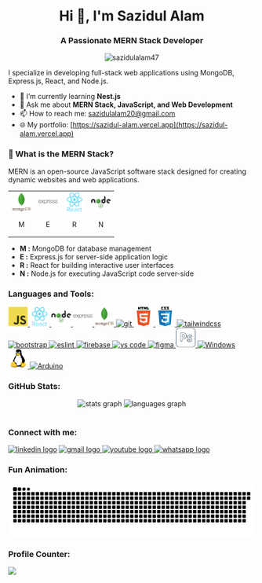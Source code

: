 <h1 align="center">Hi 👋, I'm Sazidul Alam</h1>
<h3 align="center">A Passionate MERN Stack Developer</h3>

<p align="center"> <img
    src="https://komarev.com/ghpvc/?username=sazidulalam47&label=Profile%20views&color=0e75b6&style=flat"
    alt="sazidulalam47" /> </p>

<p>I specialize in developing full-stack web applications using MongoDB, Express.js, React, and Node.js.</p>

- 🌱 I’m currently learning **Nest.js**
- 💬 Ask me about **MERN Stack, JavaScript, and Web Development**
- 📫 How to reach me: [sazidulalam20@gmail.com](mailto:sazidulalam20@gmail.com)
- 🌐 My portfolio: [https://sazidul-alam.vercel.app](https://sazidul-alam.vercel.app)

<h3 align="left">🚀 What is the MERN Stack?</h3>
<p>MERN is an open-source JavaScript software stack designed for creating dynamic websites and web applications.</p>

<table border="0">
  <tr>
    <td align="center">
      <a href="https://www.mongodb.com/" target="_blank" rel="noreferrer">
        <img src="https://raw.githubusercontent.com/devicons/devicon/master/icons/mongodb/mongodb-original-wordmark.svg"
          alt="mongodb" width="40" height="40" />
      </a>
      <p>M</p>
    </td>
    <td align="center">
      <a href="https://expressjs.com" target="_blank" rel="noreferrer">
        <img src="https://raw.githubusercontent.com/devicons/devicon/master/icons/express/express-original-wordmark.svg"
          alt="express" width="40" height="40" />
      </a>
      <p>E</p>
    </td>
    <td align="center">
      <a href="https://reactjs.org/" target="_blank" rel="noreferrer">
        <img src="https://raw.githubusercontent.com/devicons/devicon/master/icons/react/react-original-wordmark.svg"
          alt="react" width="40" height="40" />
      </a>
      <p>R</p>
    </td>
    <td align="center">
      <a href="https://nodejs.org" target="_blank" rel="noreferrer">
        <img src="https://raw.githubusercontent.com/devicons/devicon/master/icons/nodejs/nodejs-original-wordmark.svg"
          alt="nodejs" width="40" height="40" />
      </a>
      <p>N</p>
    </td>
  </tr>
</table>

<ul>
  <li><b>M :</b> MongoDB for database management</li>
  <li><b>E :</b> Express.js for server-side application logic</li>
  <li><b>R :</b> React for building interactive user interfaces</li>
  <li><b>N :</b> Node.js for executing JavaScript code server-side</li>
</ul>

<h3 align="left">Languages and Tools:</h3>
<p align="left">
  <a href="https://developer.mozilla.org/en-US/docs/Web/JavaScript" target="_blank" rel="noreferrer">
    <img src="https://raw.githubusercontent.com/devicons/devicon/master/icons/javascript/javascript-original.svg"
      alt="javascript" width="40" height="40" />
  </a>
  <a href="https://reactjs.org/" target="_blank" rel="noreferrer">
    <img src="https://raw.githubusercontent.com/devicons/devicon/master/icons/react/react-original-wordmark.svg"
      alt="react" width="40" height="40" />
  </a>
  <a href="https://nodejs.org" target="_blank" rel="noreferrer">
    <img src="https://raw.githubusercontent.com/devicons/devicon/master/icons/nodejs/nodejs-original-wordmark.svg"
      alt="nodejs" width="40" height="40" />
  </a>
  <a href="https://expressjs.com" target="_blank" rel="noreferrer">
    <img src="https://raw.githubusercontent.com/devicons/devicon/master/icons/express/express-original-wordmark.svg"
      alt="express" width="40" height="40" />
  </a>
  <a href="https://www.mongodb.com/" target="_blank" rel="noreferrer">
    <img src="https://raw.githubusercontent.com/devicons/devicon/master/icons/mongodb/mongodb-original-wordmark.svg"
      alt="mongodb" width="40" height="40" />
  </a>
  <a href="https://git-scm.com/" target="_blank" rel="noreferrer">
    <img src="https://www.vectorlogo.zone/logos/git-scm/git-scm-icon.svg" alt="git" width="40" height="40" />
  </a>
  <a href="https://developer.mozilla.org/en-US/docs/Web/HTML" target="_blank" rel="noreferrer">
    <img src="https://raw.githubusercontent.com/devicons/devicon/master/icons/html5/html5-original-wordmark.svg"
      alt="html5" width="40" height="40" />
  </a>
  <a href="https://www.w3schools.com/css/" target="_blank" rel="noreferrer">
    <img src="https://raw.githubusercontent.com/devicons/devicon/master/icons/css3/css3-original-wordmark.svg"
      alt="css3" width="40" height="40" />
  </a>
  <a href="https://tailwindcss.com/" target="_blank" rel="noreferrer">
    <img src="https://www.vectorlogo.zone/logos/tailwindcss/tailwindcss-icon.svg" alt="tailwindcss" width="40"
      height="40" />
  </a>
  <a href="https://getbootstrap.com/" target="_blank" rel="noreferrer">
    <img src="https://cdn.jsdelivr.net/gh/devicons/devicon/icons/bootstrap/bootstrap-original.svg" alt="bootstrap"
      width="40" height="40" />
  </a>
  <a href="https://eslint.org/" target="_blank" rel="noreferrer">
    <img src="https://cdn.jsdelivr.net/gh/devicons/devicon/icons/eslint/eslint-original.svg" alt="eslint" width="40"
      height="40" />
  </a>
  <a href="https://firebase.google.com/" target="_blank" rel="noreferrer">
    <img src="https://www.vectorlogo.zone/logos/firebase/firebase-icon.svg" alt="firebase" width="40" height="40" />
  </a>
  <a href="https://code.visualstudio.com/" target="_blank" rel="noreferrer">
    <img src="https://cdn.jsdelivr.net/gh/devicons/devicon/icons/vscode/vscode-original.svg" alt="vs code" width="40"
      height="40" />
  </a>
  <a href="https://www.figma.com/" target="_blank" rel="noreferrer">
    <img src="https://www.vectorlogo.zone/logos/figma/figma-icon.svg" alt="figma" width="40" height="40" />
  </a>
  <a href="https://www.photoshop.com/en" target="_blank" rel="noreferrer">
    <img src="https://raw.githubusercontent.com/devicons/devicon/master/icons/photoshop/photoshop-line.svg"
      alt="PhotoShop" width="40" height="40" />
  </a>
  <a href="https://www.microsoft.com/en-us/windows/" target="_blank" rel="noreferrer">
    <img src="https://cdn.jsdelivr.net/gh/devicons/devicon/icons/windows8/windows8-original.svg" alt="Windows"
      width="40" height="40" />
  </a>
  <a href="https://www.linux.org/" target="_blank" rel="noreferrer">
    <img src="https://raw.githubusercontent.com/devicons/devicon/master/icons/linux/linux-original.svg" alt="Linux"
      width="40" height="40" />
  </a>
  <a href="https://www.arduino.cc/" target="_blank" rel="noreferrer">
    <img src="https://cdn.jsdelivr.net/gh/devicons/devicon/icons/arduino/arduino-original.svg" alt="Arduino" width="40"
      height="40" />
  </a>
</p>

<h3 align="left">GitHub Stats:</h3>
<div align="center">
  <img
    src="https://github-readme-stats.vercel.app/api/top-langs?username=sazidulalam47&show_icons=true&locale=en&layout=compact"
    height="180" alt="stats graph" />
  <img src="https://github-readme-stats.vercel.app/api?username=sazidulalam47&show_icons=true&locale=en" height="180"
    alt="languages graph" />
</div>

<br clear="both">

<h3 align="left">Connect with me:</h3>
<div align="left">
  <a href="https://www.linkedin.com/in/SazidulAlam47"><img
      src="https://img.shields.io/static/v1?message=LinkedIn&logo=linkedin&label=&color=0077B5&logoColor=white&labelColor=&style=for-the-badge"
      height="40" alt="linkedin logo" /></a>
  <a href="mailto:sazidulalam20@gmail.com">
    <img
      src="https://img.shields.io/static/v1?message=Gmail&logo=gmail&label=&color=D14836&logoColor=white&labelColor=&style=for-the-badge"
      height="40" alt="gmail logo" />
  </a>
  <a href="https://www.youtube.com/@SazidulAnik47">
    <img
      src="https://img.shields.io/static/v1?message=Youtube&logo=youtube&label=&color=FF0000&logoColor=white&labelColor=&style=for-the-badge"
      height="40" alt="youtube logo" />
  </a>
  <a href="https://wa.me/+8801971686663">
    <img
      src="https://img.shields.io/static/v1?message=Whatsapp&logo=whatsapp&label=&color=25D366&logoColor=white&labelColor=&style=for-the-badge"
      height="40" alt="whatsapp logo" />
  </a>
</div>


<h3 align="left">Fun Animation:</h3>
<img src="https://raw.githubusercontent.com/SazidulAlam47/SazidulAlam47/output/snake.svg" alt="Snake animation" />

<h3 align="left">Profile Counter:</h3>
<div align="left">
  <img src="https://profile-counter.glitch.me/SazidulAlam47/count.svg?" />
</div>
